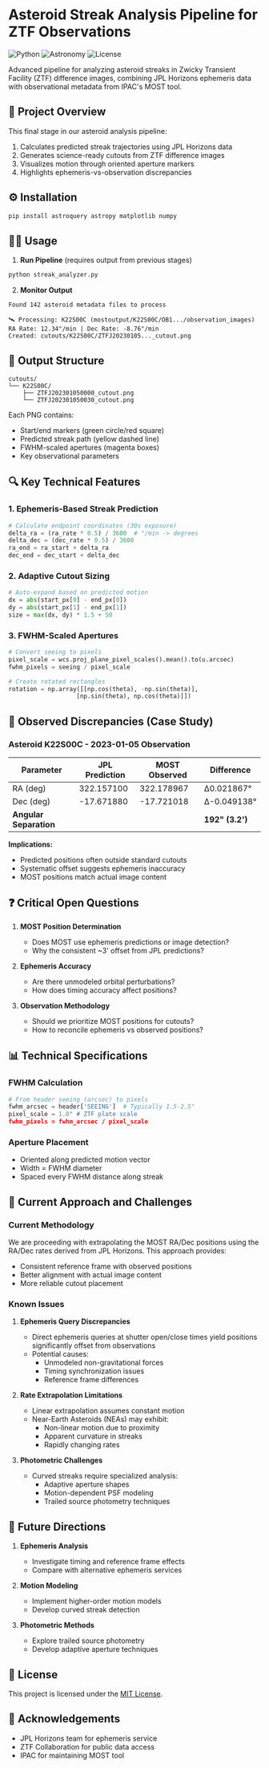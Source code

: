 # Asteroid Streak Analysis Pipeline for ZTF Observations

![Python](https://img.shields.io/badge/Python-3.8%2B-blue)
![Astronomy](https://img.shields.io/badge/Astronomy-Data%20Analysis-orange)
![License](https://img.shields.io/badge/License-MIT-green)

Advanced pipeline for analyzing asteroid streaks in Zwicky Transient Facility (ZTF) difference images, combining JPL Horizons ephemeris data with observational metadata from IPAC's MOST tool.

## 🌠 Project Overview

This final stage in our asteroid analysis pipeline:
1. Calculates predicted streak trajectories using JPL Horizons data
2. Generates science-ready cutouts from ZTF difference images
3. Visualizes motion through oriented aperture markers
4. Highlights ephemeris-vs-observation discrepancies



## ⚙️ Installation

```bash
pip install astroquery astropy matplotlib numpy
```

## 🏃‍♂️ Usage

1. **Run Pipeline** (requires output from previous stages)
```bash
python streak_analyzer.py
```

2. **Monitor Output**
```
Found 142 asteroid metadata files to process

🛰 Processing: K22S00C (mostoutput/K22S00C/OB1.../observation_images)
RA Rate: 12.34"/min | Dec Rate: -8.76"/min
Created: cutouts/K22S00C/ZTFJ20230105..._cutout.png
```

## 📂 Output Structure

```
cutouts/
└── K22S00C/
    ├── ZTFJ202301050000_cutout.png
    └── ZTFJ202301050030_cutout.png
```

Each PNG contains:
- Start/end markers (green circle/red square)
- Predicted streak path (yellow dashed line)
- FWHM-scaled apertures (magenta boxes)
- Key observational parameters

## 🔍 Key Technical Features

### 1. Ephemeris-Based Streak Prediction
```python
# Calculate endpoint coordinates (30s exposure)
delta_ra = (ra_rate * 0.5) / 3600  # "/min -> degrees
delta_dec = (dec_rate * 0.5) / 3600
ra_end = ra_start + delta_ra
dec_end = dec_start + delta_dec
```

### 2. Adaptive Cutout Sizing
```python
# Auto-expand based on predicted motion
dx = abs(start_px[0] - end_px[0])
dy = abs(start_px[1] - end_px[1])
size = max(dx, dy) * 1.5 + 50
```

### 3. FWHM-Scaled Apertures
```python
# Convert seeing to pixels
pixel_scale = wcs.proj_plane_pixel_scales().mean().to(u.arcsec)
fwhm_pixels = seeing / pixel_scale

# Create rotated rectangles
rotation = np.array([[np.cos(theta), -np.sin(theta)],
                   [np.sin(theta), np.cos(theta)]])
```

## 🧩 Observed Discrepancies (Case Study)

### Asteroid K22S00C - 2023-01-05 Observation

| Parameter          | JPL Prediction      | MOST Observed      | Difference       |
|--------------------|---------------------|--------------------|------------------|
| RA (deg)           | 322.157100          | 322.178967         | Δ0.021867°       |
| Dec (deg)          | -17.671880          | -17.721018         | Δ-0.049138°      |
| **Angular Separation** |                   |                   | **192" (3.2')**  |

**Implications:**
- Predicted positions often outside standard cutouts
- Systematic offset suggests ephemeris inaccuracy
- MOST positions match actual image content

## ❓ Critical Open Questions

1. **MOST Position Determination**
   - Does MOST use ephemeris predictions or image detection?
   - Why the consistent ~3' offset from JPL predictions?

2. **Ephemeris Accuracy**
   - Are there unmodeled orbital perturbations?
   - How does timing accuracy affect positions?

3. **Observation Methodology**
   - Should we prioritize MOST positions for cutouts?
   - How to reconcile ephemeris vs observed positions?

## 📊 Technical Specifications

### FWHM Calculation
```python
# From header seeing (arcsec) to pixels
fwhm_arcsec = header['SEEING']  # Typically 1.5-2.5"
pixel_scale = 1.0" # ZTF plate scale
fwhm_pixels = fwhm_arcsec / pixel_scale
```

### Aperture Placement
- Oriented along predicted motion vector
- Width = FWHM diameter
- Spaced every FWHM distance along streak


## 🚀 Current Approach and Challenges

### Current Methodology
We are proceeding with extrapolating the MOST RA/Dec positions using the RA/Dec rates derived from JPL Horizons. This approach provides:
- Consistent reference frame with observed positions
- Better alignment with actual image content
- More reliable cutout placement

### Known Issues
1. **Ephemeris Query Discrepancies**
   - Direct ephemeris queries at shutter open/close times yield positions significantly offset from observations
   - Potential causes:
     - Unmodeled non-gravitational forces
     - Timing synchronization issues
     - Reference frame differences

2. **Rate Extrapolation Limitations**
   - Linear extrapolation assumes constant motion
   - Near-Earth Asteroids (NEAs) may exhibit:
     - Non-linear motion due to proximity
     - Apparent curvature in streaks
     - Rapidly changing rates

3. **Photometric Challenges**
   - Curved streaks require specialized analysis:
     - Adaptive aperture shapes
     - Motion-dependent PSF modeling
     - Trailed source photometry techniques

## 🔮 Future Directions

1. **Ephemeris Analysis**
   - Investigate timing and reference frame effects
   - Compare with alternative ephemeris services

2. **Motion Modeling**
   - Implement higher-order motion models
   - Develop curved streak detection

3. **Photometric Methods**
   - Explore trailed source photometry
   - Develop adaptive aperture techniques

## 📜 License

This project is licensed under the [MIT License](../LICENSE.md).

## 🙏 Acknowledgements

- JPL Horizons team for ephemeris service
- ZTF Collaboration for public data access
- IPAC for maintaining MOST tool